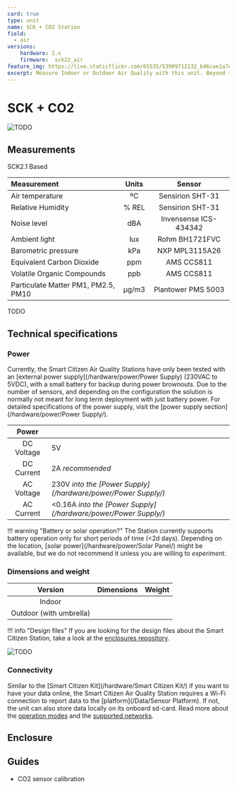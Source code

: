 ```yaml
---
card: true
type: unit
name: SCK + CO2 Station
field:
  - air
versions:
    hardware: 2.x
    firmware:  sck22_air
feature_img: https://live.staticflickr.com/65535/53909712132_b46cae1a7e_k.jpg
excerpt: Measure Indoor or Outdoor Air Quality with this unit. Beyond the metrics from the kit, it can measure CO2 with a very reliable CO2 sensor!
---
```


# SCK + CO2

![TODO](Photo)

## Measurements

SCK2.1 Based

| Measurement                           | Units | Sensor                |
|:-                                     |:-:    |:-:                    |
| Air temperature                       | ºC    | Sensirion SHT-31      |
| Relative Humidity                     | % REL | Sensirion SHT-31      |
| Noise level                           | dBA   | Invensense ICS-434342 |
| Ambient light                         | lux   | Rohm BH1721FVC        |
| Barometric pressure                   | kPa   | NXP MPL3115A26        |
| Equivalent Carbon Dioxide             | ppm   | AMS CCS811            |
| Volatile Organic Compounds            | ppb   | AMS CCS811            |
| Particulate Matter PM1, PM2.5, PM10   | µg/m3 | Plantower PMS 5003    |

TODO


## Technical specifications

### Power

Currently, the Smart Citizen Air Quality Stations have only been tested with an [external power supply](/hardware/power/Power Supply) (230VAC to 5VDC), with a small battery for backup during power brownouts. Due to the number of sensors, and depending on the configuration the solution is normally not meant for long term deployment with just battery power. For detailed specifications of the power supply, visit the [power supply section](/hardware/power/Power Supply/).

| Power        |                                                                  |
| :-:          | :-                                                               |
| DC Voltage   | 5V                                                               |
| DC Current   | 2A _recommended_                                                 |
| AC Voltage   | 230V  _into the [Power Supply](/hardware/power/Power Supply/)_   |
| AC Current   | <0.16A _into the [Power Supply](/hardware/power/Power Supply/)_  |

!!! warning "Battery or solar operation?"
    The Station currently supports battery operation only for short periods of time (<2d days). Depending on the location, [solar power](/hardware/power/Solar Panel/) might be available, but we do not recommend it unless you are willing to _experiment_.

### Dimensions and weight

<!-- TODO - Add table with size -->

| Version       | Dimensions | Weight |
| :-:           | :-         | :-     |
| Indoor         | | |
| Outdoor (with umbrella)         | | |

!!! info "Design files"
    If you are looking for the design files about the Smart Citizen Station, take a look at the [enclosures repository](https://github.com/fablabbcn/smartcitizen-enclosures/).

![TODO](TODO)

### Connectivity

Similar to the [Smart Citizen Kit](/hardware/Smart Citizen Kit/) if you want to have your data online, the Smart Citizen Air Quality Station requires a Wi-Fi connection to report data to the [platform](/Data/Sensor Platform). If not, the unit can also store data locally on its onboard sd-card. Read more about the [operation modes](/hardware/Smart%20Citizen%20Kit/#operation-modes) and the [supported networks](/_FAQ/#what-networks-does-it-support).

## Enclosure

## Guides

- CO2 sensor calibration